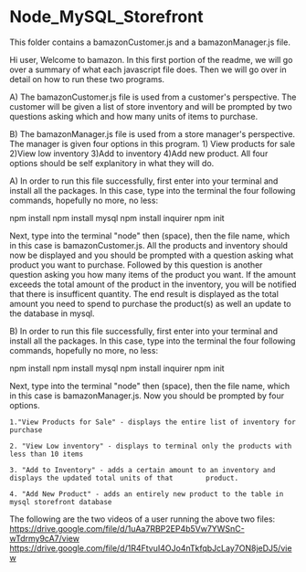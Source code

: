 # Node_MySQL_Storefront

This folder contains a bamazonCustomer.js and a bamazonManager.js file. 

Hi user, 
Welcome to bamazon. In this first portion of the readme, we will go over a summary of what each javascript file does. Then we will go over in detail on how to run these two programs.

A) The bamazonCustomer.js file is used from a customer's perspective. The customer will be given a list of store inventory and will be prompted by two questions asking which and how many units of items to purchase.

B) The bamazonManager.js file is used from a store manager's perspective. The manager is given four options in this program. 1) View products for sale 2)View low inventory 3)Add to inventory 4)Add new product. All four options should be self explanitory in what they will do.


A) In order to run this file successfully, first enter into your terminal and install all the packages. In this case, type into the terminal the four following commands, hopefully no more, no less: 

npm install
npm install mysql
npm install inquirer
npm init

Next, type into the terminal "node" then (space), then the file name, which in this case is bamazonCustomer.js. 
All the products and inventory should now be displayed and you should be prompted with a question asking what product you want to purchase. Followed by this question is another question asking you how many items of the product you want. If the amount exceeds the total amount of the product in the inventory, you will be notified that there is insufficent quantity. The end result is displayed as the total amount you need to spend to purchase the product(s) as well an update to the database in mysql.

B) In order to run this file successfully, first enter into your terminal and install all the packages. In this case, type into the terminal the four following commands, hopefully no more, no less: 

npm install
npm install mysql
npm install inquirer
npm init

Next, type into the terminal "node" then (space), then the file name, which in this case is bamazonManager.js. 
Now you should be prompted by four options.

    1."View Products for Sale" - displays the entire list of inventory for purchase

    2. "View Low inventory" - displays to terminal only the products with less than 10 items

    3. "Add to Inventory" - adds a certain amount to an inventory and displays the updated total units of that        product.

    4. "Add New Product" - adds an entirely new product to the table in mysql storefront database 

The following are the two videos of a user running the above two files:
https://drive.google.com/file/d/1uAa7RBP2EP4b5Vw7YWSnC-wTdrmy9cA7/view
https://drive.google.com/file/d/1R4FtvuI4OJo4nTkfqbJcLay7ON8jeDJ5/view

